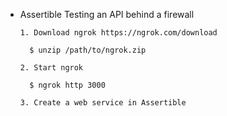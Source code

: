 - Assertible Testing an API behind a firewall

      1. Download ngrok https://ngrok.com/download

        $ unzip /path/to/ngrok.zip

      2. Start ngrok

        $ ngrok http 3000

      3. Create a web service in Assertible

